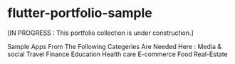 # flutter-portfolio-sample

[IN PROGRESS : This portfolio collection is under construction.]


Sample Apps From The Following Categeries Are Needed Here : 
Media & social
Travel
Finance
Education 
Health care
E-commerce
Food 
Real-Estate	

